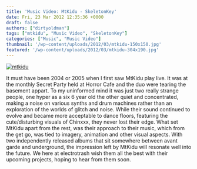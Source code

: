 ```yaml
---
title: 'Music Video: MtKidu - SkeletonKey'
date: Fri, 23 Mar 2012 12:35:36 +0000
draft: false
authors: ["dirtyoldman"]
tags: ["mtkidu", "Music Video", "SkeletonKey"]
categories: ["Music", "Music Video"]
thumbnail: '/wp-content/uploads/2012/03/mtkidu-150x150.jpg'
featured: '/wp-content/uploads/2012/03/mtkidu-304x190.jpg'
---
```


[![](/wp-content/uploads/2012/03/mtkidu.jpg "mtkidu")](/2012/03/23/music-video-mtkidu-skeletonkey/mtkidu-2/)

It must have been 2004 or 2005 when I first saw MtKidu play live. It was at the monthly Secret Party held at Horror Cafe and the duo were tearing the basement appart. To my uninformed mind it was just two really strange people, one hyper as a six 6 year old the other quiet and concentrated, making a noise on various synths and drum machines rather than an exploration of the worlds of glitch and noise. While their sound continued to evolve and became more acceptable to dance floors, featuring the cute/disturbing visuals of Chinxxx, they never lost their edge. What set MtKidu apart from the rest, was their approach to their music, which from the get go, was tied to imagery, animation and other visual aspects. With two independently released albums that sit somewhere between avant garde and underground, the impression left by MtKidu will resonate well into the future. We here at electrotrash wish them all the best with their upcoming projects, hoping to hear from them soon.

